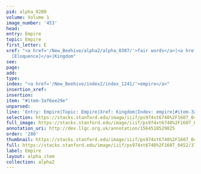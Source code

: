 ```yaml
---
pid: alpha_0280
volume: Volume 1
image_number: '453'
head: 
entry: Empire
topic: Empire
first_letter: E
xref: "<a href='/New_Beehive/alpha2/alpha_0307/'>fair words</a>|<a href='/New_Beehive/toc_vol2/toc2_326/'>1659
  [Eloquence]</a>|Kingdom"
see: 
page: 
add: 
type: 
index: "<a href='/New_Beehive/index2/index_1241/'>empire</a>"
insertion_xref: 
insertion: 
item: "#item-3af6ee29e"
unparsed: 
line: 'Entry: Empire|Topic: Empire|Xref: Kingdom|Index: empire|#item-3af6ee29e'
selection: https://stacks.stanford.edu/image/iiif/ps974xt6740%2F1607_0452/377,1889,3092,305/full/0/default.jpg
full_image: https://stacks.stanford.edu/image/iiif/ps974xt6740%2F1607_0452/full/full/0/default.jpg
annotation_uri: http://dev.llgc.org.uk/annotation/1564518529825
order: '280'
thumbnail: https://stacks.stanford.edu/image/iiif/ps974xt6740%2F1607_0452/377,1889,600,180/250,/0/default.jpg
full: https://stacks.stanford.edu/image/iiif/ps974xt6740%2F1607_0452/377,1889,3092,305/full/0/default.jpg
label: Empire
layout: alpha_item
collection: alpha2
---
```

